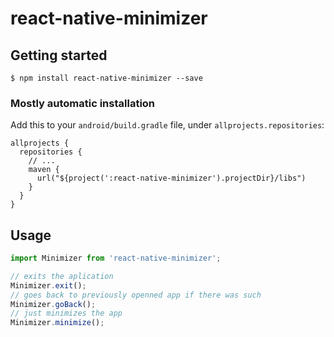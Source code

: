 # react-native-minimizer

## Getting started

`$ npm install react-native-minimizer --save`

### Mostly automatic installation

Add this to your `android/build.gradle` file, under `allprojects.repositories`:

```
allprojects {
  repositories {
    // ...
    maven {
      url("${project(':react-native-minimizer').projectDir}/libs")
    }
  }
}
```

## Usage
```javascript
import Minimizer from 'react-native-minimizer';

// exits the aplication
Minimizer.exit();
// goes back to previously openned app if there was such
Minimizer.goBack();
// just minimizes the app
Minimizer.minimize();
```

